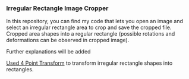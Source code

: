 ### Irregular Rectangle Image Cropper

In this repository, you can find my code that lets you open an image and select an irregular rectangle area to crop and save the cropped file. Cropped area shapes into a regular rectangle (possible rotations and deformations can be observed in cropped image).

Further explanations will be added


[Used 4 Point Transform](https://www.pyimagesearch.com/2014/08/25/4-point-opencv-getperspective-transform-example/) to transform irregular rectangle shapes into rectangles.
